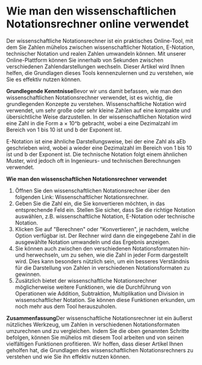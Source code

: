 Wie man den wissenschaftlichen Notationsrechner online verwendet
================================================================

Der wissenschaftliche Notationsrechner ist ein praktisches Online-Tool, mit dem Sie Zahlen mühelos zwischen wissenschaftlicher Notation, E-Notation, technischer Notation und realen Zahlen umwandeln können. Mit unserer Online-Plattform können Sie innerhalb von Sekunden zwischen verschiedenen Zahlendarstellungen wechseln. Dieser Artikel wird Ihnen helfen, die Grundlagen dieses Tools kennenzulernen und zu verstehen, wie Sie es effektiv nutzen können.

**Grundlegende Kenntnisse**Bevor wir uns damit befassen, wie man den wissenschaftlichen Notationsrechner verwendet, ist es wichtig, die grundlegenden Konzepte zu verstehen. Wissenschaftliche Notation wird verwendet, um sehr große oder sehr kleine Zahlen auf eine kompakte und übersichtliche Weise darzustellen. In der wissenschaftlichen Notation wird eine Zahl in die Form a × 10^b gebracht, wobei a eine Dezimalzahl im Bereich von 1 bis 10 ist und b der Exponent ist.

E-Notation ist eine ähnliche Darstellungsweise, bei der eine Zahl als aEb geschrieben wird, wobei a wieder eine Dezimalzahl im Bereich von 1 bis 10 ist und b der Exponent ist. Die technische Notation folgt einem ähnlichen Muster, wird jedoch oft in Ingenieurs- und technischen Berechnungen verwendet.

**Wie man den wissenschaftlichen Notationsrechner verwendet**

1. Öffnen Sie den wissenschaftlichen Notationsrechner über den folgenden Link: Wissenschaftlicher Notationsrechner.
2. Geben Sie die Zahl ein, die Sie konvertieren möchten, in das entsprechende Feld ein. Stellen Sie sicher, dass Sie die richtige Notation auswählen, z.B. wissenschaftliche Notation, E-Notation oder technische Notation.
3. Klicken Sie auf "Berechnen" oder "Konvertieren", je nachdem, welche Option verfügbar ist. Der Rechner wird dann die eingegebene Zahl in die ausgewählte Notation umwandeln und das Ergebnis anzeigen.
4. Sie können auch zwischen den verschiedenen Notationsformaten hin- und herwechseln, um zu sehen, wie die Zahl in jeder Form dargestellt wird. Dies kann besonders nützlich sein, um ein besseres Verständnis für die Darstellung von Zahlen in verschiedenen Notationsformaten zu gewinnen.
5. Zusätzlich bietet der wissenschaftliche Notationsrechner möglicherweise weitere Funktionen, wie die Durchführung von Operationen wie Addition, Subtraktion, Multiplikation und Division in wissenschaftlicher Notation. Sie können diese Funktionen erkunden, um noch mehr aus dem Tool herauszuholen.

**Zusammenfassung**Der wissenschaftliche Notationsrechner ist ein äußerst nützliches Werkzeug, um Zahlen in verschiedenen Notationsformaten umzurechnen und zu vergleichen. Indem Sie die oben genannten Schritte befolgen, können Sie mühelos mit diesem Tool arbeiten und von seinen vielfältigen Funktionen profitieren. Wir hoffen, dass dieser Artikel Ihnen geholfen hat, die Grundlagen des wissenschaftlichen Notationsrechners zu verstehen und wie Sie ihn effektiv nutzen können.